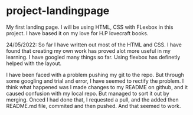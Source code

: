 # project-landingpage
My first landing page.
I will be using HTML, CSS with FLexbox in this project.
I have based it on my love for H.P lovecraft books.

24/05/2022:
So far I have written out most of the HTML and CSS. I have found that creating my own work has proved alot more useful in my learning. I have googled many things so far. Using flexbox has definetly helped with the layout.  

I have been faced with a problem pushing my git to the repo. But through some googling and trial and error, I have seemed to rectify the problem. I think what happened was I made changes to my README on github, and it caused confusion with my local repo. But managed to sort it out by merging. Onced I had done that, I requested a pull, and the added then README.md file, commited and then pushed. And that seemed to work.